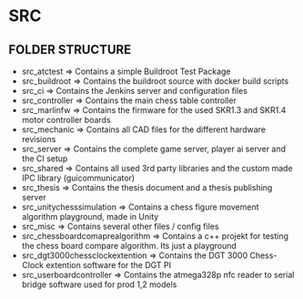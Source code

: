 # SRC



## FOLDER STRUCTURE

* src_atctest => Contains a simple Buildroot Test Package
* src_buildroot => Contains the buildroot source with docker build scripts
* src_ci => Contains the Jenkins server and configuration files
* src_controller => Contains the main chess table controller
* src_marlinfw => Contains the firmware for the used SKR1.3 and SKR1.4 motor controller boards
* src_mechanic => Contains all CAD files for the different hardware revisions
* src_server => Contains the complete game server, player ai server and the CI setup
* src_shared => Contains all used 3rd party libraries and the custom made IPC library (guicommunicator)
* src_thesis => Contains the thesis document and a thesis publishing server
* src_unitychesssimulation => Contains a chess figure movement algorithm playground, made in Unity
* src_misc => Contains several other files / config files
* src_chessboardcomaprealgorithm => Contains a c++ projekt for testing the chess board compare algorithm. Its just a playground
* src_dgt3000chessclockextention  => Contains the DGT 3000 Chess-Clock extention software for the DGT PI
* src_userboardcontroller  => Contains the atmega328p nfc reader to serial bridge software used for prod 1,2 models
